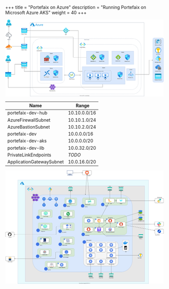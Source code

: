 +++
title = "Portefaix on Azure"
description = "Running Portefaix on Microsoft Azure AKS"
weight = 40
+++

<img src="/docs/images/portefaix-azure-infra.svg" alt="Portefaix components" class="mt-3 mb-3 rounded">

| Name | Range |
|--------|-------|
| portefaix-dev-hub | 10.10.0.0/16 |
| AzureFirewallSubnet | 10.10.1.0/24 |
| AzureBastionSubnet  | 10.10.2.0/24 |
| portefaix-dev  | 10.0.0.0/16 |
| portefaix-dev-aks | 10.0.0.0/20 |
| portefaix-dev-ilb | 10.0.32.0/20 |
| PrivateLinkEndpoints | *TODO* |
| ApplicationGatewaySubnet | 10.0.16.0/20 |

<img src="/docs/images/portefaix-azure.svg" alt="Portefaix components" class="mt-3 mb-3 rounded">
